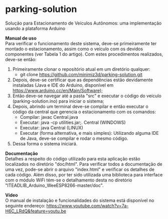 # parking-solution
Solução para Estacionamento de Veículos Autônomos: uma implementação usando a plataforma Arduino

**Manual de uso**\
Para verificar o funcionamento deste sistema, deve-se primeiramente ter montado o estacionamento, assim como o veículo com os devidos componentes (ver Tabela 1 do artigo). Com estes procedimentos realizados, deve-se então:

1. Primeiramente clonar o repositório atual em um diretório qualquer:
    * git clone https://github.com/minimiz3d/parking-solution.git
2. Depois, deve-se certificar que as dependências estão devidamente instaladas (Java e IDE do Arduino, disponível em https://www.arduino.cc/en/Main/Software);
3. Então deve-se navegar até a pasta "src" e executar o código do veículo (parking-solution.ino) para iniciar o sistema;
4. Depois, abrindo um terminal deve-se compilar e então executar o código da central que gerencia o estacionamento com os comandos:
    * Compilar: javac Central.java
    * Executar: java -cp utilities.jar;. Central (WINDOWS)
    * Executar: java Central (LINUX)
    * Executar (forma alternativa, e mais simples): Utilizando alguma IDE de Java, deve-se compilar e rodar o mesmo código.
5. Dessa forma o sistema iniciará.

**Documentação**\
Detalhes a respeito do código utilizado para esta aplicação estão localizados no diretório "doc/html". Para verificar todos a documentação de uma vez, pode-se abrir o arquivo "index.html" e verificar os detalhes de cada código. Além disso, por ter sido utilizada uma biblioteca para interface com o módulo WiFi tém-se o detalhamento desta no diretório "ITEADLIB_Arduino_WeeESP8266-master/doc".

**Vídeo**\
O manual de instalação e funcionalidades do sistema está disponível no seguinte endereço: https://www.youtube.com/watch?v=7a-H6C_LRdQ&feature=youtu.be


